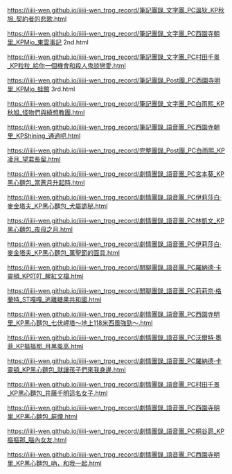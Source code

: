 https://iiiii-wen.github.io/iiiii-wen_trpg_record/筆記團錄_文字團_PC溫狄_KP秋旭_契約者的悲歌.html

https://iiiii-wen.github.io/iiiii-wen_trpg_record/筆記團錄_文字團_PC西園寺朝里_KPMio_東雲事記 2nd.html

https://iiiii-wen.github.io/iiiii-wen_trpg_record/筆記團錄_文字團_PC村田千景_KP粒粒_給你一個機會和殺人鬼談戀愛.html

https://iiiii-wen.github.io/iiiii-wen_trpg_record/筆記團錄_Post團_PC西園寺明里_KPMio_蛙館 3rd.html

https://iiiii-wen.github.io/iiiii-wen_trpg_record/筆記團錄_文字團_PC白雨熙_KP秋旭_怪物們與綺想教團.html

https://iiiii-wen.github.io/iiiii-wen_trpg_record/筆記團錄_語音團_PC西園寺朝里_KPShining_通過吧.html

https://iiiii-wen.github.io/iiiii-wen_trpg_record/完整團錄_Post團_PC白雨熙_KP凌月_望君長留.html

https://iiiii-wen.github.io/iiiii-wen_trpg_record/劇情團錄_語音團_PC宮本葵_KP黑心麵包_當蒼月升起時.html

https://iiiii-wen.github.io/iiiii-wen_trpg_record/劇情團錄_語音團_PC伊莉莎白·麥金塔夫_KP黑心麵包_犬屬詭秘.html

https://iiiii-wen.github.io/iiiii-wen_trpg_record/劇情團錄_語音團_PC林凱文_KP黑心麵包_夜母之月.html

https://iiiii-wen.github.io/iiiii-wen_trpg_record/劇情團錄_語音團_PC伊莉莎白·麥金塔夫_KP黑心麵包_萬聖節的面具.html

https://iiiii-wen.github.io/iiiii-wen_trpg_record/閒聊團錄_語音團_PC羅納德·卡靈頓_KP叮叮_腥紅文檔.html

https://iiiii-wen.github.io/iiiii-wen_trpg_record/閒聊團錄_語音團_PC莉莉奈·格蘭特_ST嘎嘎_逃離糖果共和國.html

https://iiiii-wen.github.io/iiiii-wen_trpg_record/劇情團錄_語音團_PC西園寺明里_KP黑心麵包_七伏岬塔～地上118米西風強勁～.html

https://iiiii-wen.github.io/iiiii-wen_trpg_record/劇情團錄_語音團_PC沃爾特·墨菲_KP摳摳那_月黑風高.html

https://iiiii-wen.github.io/iiiii-wen_trpg_record/劇情團錄_語音團_PC羅納德·卡靈頓_KP黑心麵包_就讓孩子們來我身邊.html

https://iiiii-wen.github.io/iiiii-wen_trpg_record/劇情團錄_語音團_PC村田千景_KP黑心麵包_井藤千明這名女子.html

https://iiiii-wen.github.io/iiiii-wen_trpg_record/劇情團錄_語音團_PC西園寺明里_KP黑心麵包_屍煙.html

https://iiiii-wen.github.io/iiiii-wen_trpg_record/劇情團錄_語音團_PC桐谷昴_KP摳摳那_腦內女友.html

https://iiiii-wen.github.io/iiiii-wen_trpg_record/劇情團錄_語音團_PC西園寺明里_KP黑心麵包_吶，和我一起.html
